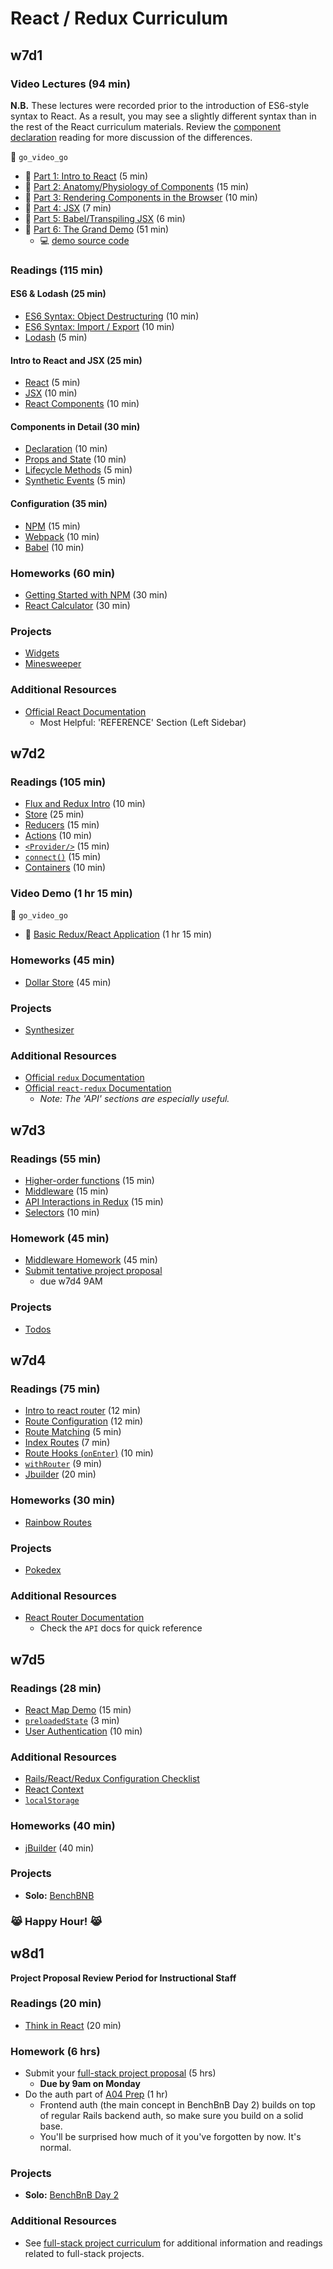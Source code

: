 # React / Redux Curriculum

## w7d1
### Video Lectures (94 min)
**N.B.** These lectures were recorded prior to the introduction of ES6-style syntax to
React. As a result, you may see a slightly different syntax than in the rest of
the React curriculum materials. Review the
[component declaration][component-declaration] reading for more discussion of the differences.

:closed_lock_with_key: `go_video_go`
- :movie_camera: [Part 1: Intro to React][react_video_01] (5 min)
- :movie_camera: [Part 2: Anatomy/Physiology of Components][react_video_02] (15 min)
- :movie_camera: [Part 3: Rendering Components in the Browser][react_video_03] (10 min)
- :movie_camera: [Part 4: JSX][react_video_04] (7 min)
- :movie_camera: [Part 5: Babel/Transpiling JSX][react_video_05] (6 min)
- :movie_camera: [Part 6: The Grand Demo][react_video_06] (51 min)
  - :computer: [demo source code][watch-demo]

### Readings (115 min)
#### ES6 & Lodash (25 min)
- [ES6 Syntax: Object Destructuring][object_destructuring] (10 min)
- [ES6 Syntax: Import / Export][import_export] (10 min)
- [Lodash][lodash] (5 min)

#### Intro to React and JSX (25 min)
- [React][intro_to_react] (5 min)
- [JSX][intro_to_jsx] (10 min)
- [React Components][intro_to_react_components] (10 min)

#### Components in Detail (30 min)
-	[Declaration][component_declaration] (10 min)
- [Props and State][props_and_state] (10 min)
- [Lifecycle Methods][component_lifecycle] (5 min)
- [Synthetic Events][synthetic_events] (5 min)

#### Configuration (35 min)
- [NPM][npm_configuration] (15 min)
- [Webpack][webpack_configuration] (10 min)
- [Babel][babel_configuration] (10 min)

### Homeworks (60 min)
- [Getting Started with NPM][getting_started] (30 min)
- [React Calculator][react_calculator] (30 min)

### Projects
- [Widgets][widgets]
- [Minesweeper][minesweeper]

### Additional Resources
- [Official React Documentation][react_docs]
	- Most Helpful: 'REFERENCE' Section (Left Sidebar)

[component-declaration]: readings/component_declaration.md
[react_video_01]: https://vimeo.com/album/3686654/video/147897911
[react_video_02]: https://vimeo.com/album/3686654/video/147899305
[react_video_03]: https://vimeo.com/album/3686654/video/147900089
[react_video_04]: https://vimeo.com/album/3686654/video/147900661
[react_video_05]: https://vimeo.com/album/3686654/video/147900472
[react_video_06]: https://vimeo.com/album/3686654/video/147900885
[watch-demo]: demos/watch_webpack_demo

[import_export]: readings/import_export.md
[object_destructuring]: readings/object_destructuring.md
[intro_to_react]: readings/intro_to_react.md
[intro_to_jsx]: readings/intro_to_jsx.md
[intro_to_react_components]: readings/intro_to_react_components.md
[props_and_state]: readings/props_and_state.md
[component_declaration]: readings/component_declaration.md
[component_lifecycle]: readings/component_lifecycle.md
[synthetic_events]: readings/synthetic_events.md
[npm_configuration]: readings/npm_configuration.md
[webpack_configuration]: readings/webpack_configuration.md
[babel_configuration]: readings/babel_configuration.md
[lodash]: readings/lodash.md

[getting_started]: homeworks/getting_started
[react_calculator]: homeworks/questions/calculator.md

[widgets]: projects/widgets
[minesweeper]: projects/react_minesweeper

[react_docs]: https://facebook.github.io/react/docs/getting-started.html

## w7d2

### Readings (105 min)
- [Flux and Redux Intro][flux_redux] (10 min)
- [Store][store] (25 min)
- [Reducers][reducers] (15 min)
- [Actions][actions] (10 min)
- [`<Provider/>`][provider] (15 min)
- [`connect()`][connect] (15 min)
- [Containers][containers] (10 min)

### Video Demo (1 hr 15 min)
:closed_lock_with_key: `go_video_go`
-  :movie_camera: [Basic Redux/React Application][redux_react_demo] (1 hr 15 min)

### Homeworks (45 min)
- [Dollar Store][dollar_store_hw] (45 min)

### Projects
- [Synthesizer][synthesizer]

### Additional Resources
- [Official `redux` Documentation][redux_docs]
- [Official `react-redux` Documentation][react_redux_docs]
  -	*Note: The 'API' sections are especially useful.*

[store]: readings/store.md
[reducers]: readings/reducers.md
[actions]: readings/actions.md
[flux_redux]: readings/flux_redux.md
[provider]: readings/provider.md
[connect]: readings/connect.md
[containers]: readings/containers.md
[redux_docs]: http://redux.js.org/index.html
[react_redux_docs]: https://github.com/reactjs/react-redux/blob/master/docs/

[redux_react_demo]: https://vimeo.com/179391419

[dollar_store_hw]: homeworks/questions/stores.md

[synthesizer]: projects/synthesizer

## w7d3

### Readings (55 min)
- [Higher-order functions][higher_order_functions] (15 min)
- [Middleware][middleware] (15 min)
- [API Interactions in Redux][redux_api_interactions] (15 min)
- [Selectors][selectors] (10 min)

### Homework (45 min)
- [Middleware Homework][middleware_homework] (45 min)
- [Submit tentative project proposal][tentative-proposal]
  -	due w7d4 9AM

### Projects
- [Todos][todos]

[selectors]: readings/selectors.md
[tentative-proposal]: ../full-stack-project/readings/tentative-project-proposal.md
[higher_order_functions]: readings/higher_order_functions.md
[middleware]: readings/middleware.md
[redux_api_interactions]: readings/redux_api_interactions.md
[middleware_homework]: homeworks/questions/middleware.md
[todos]: projects/todos


## w7d4

### Readings (75 min)
- [Intro to react router][react_router_intro] (12 min)
- [Route Configuration][route_configuration] (12 min)
- [Route Matching][route_matching] (5 min)
- [Index Routes][index_routes] (7 min)
- [Route Hooks (`onEnter`)][on_enter] (10 min)
- [`withRouter`][with_router] (9 min)
- [Jbuilder][jbuilder_docs] (20 min)

### Homeworks (30 min)
- [Rainbow Routes][rainbow_routes]

### Projects
- [Pokedex][pokedex]

### Additional Resources
-	[React Router Documentation][react_router_docs]
	- Check the `API` docs for quick reference

[react_router_intro]: https://github.com/reactjs/react-router/blob/master/docs/Introduction.md
[route_configuration]: https://github.com/reactjs/react-router/blob/master/docs/guides/RouteConfiguration.md
[route_matching]: https://github.com/reactjs/react-router/blob/master/docs/guides/RouteMatching.md
[index_routes]: https://github.com/reactjs/react-router/blob/master/docs/guides/IndexRoutes.md
[with_router]: https://github.com/reactjs/react-router/blob/master/docs/API.md#withroutercomponent-options
[on_enter]: readings/on_enter.md
[jbuilder_docs]: https://github.com/rails/jbuilder
[rainbow_routes]: homeworks/questions/rainbow_routes.md
[pokedex]: projects/pokedex
[react_router_docs]: https://github.com/reactjs/react-router/blob/master/docs/

## w7d5

### Readings (28 min)
-	[React Map Demo][react_map_demo] (15 min)
- [`preloadedState`][preloaded_state] (3 min)
- [User Authentication][user_authentication] (10 min)

### Additional Resources
- [Rails/React/Redux Configuration Checklist][checklist]
- [React Context][context]
- [`localStorage`][local_storage]

### Homeworks (40 min)
* [jBuilder][jbuilder_homework] (40 min)

### Projects
- **Solo:** [BenchBNB][bench_bnb]

### :joy_cat: **Happy Hour!** :joy_cat:

[local_storage]: https://developer.mozilla.org/en-US/docs/Web/API/Window/localStorage
[context]: https://facebook.github.io/react/docs/context.html
[preloaded_state]: readings/preloaded_state.md
[react_map_demo]: demos/react_map_demo
[checklist]: readings/checklist.md
[jbuilder_homework]: homeworks/questions/jbuilder.md
[bench_bnb]: projects/bench_bnb
[user_authentication]: readings/front_end_auth.md

## w8d1

**Project Proposal Review Period for Instructional Staff**

### Readings (20 min)
* [Think in React][think_in_react] (20 min)

### Homework (6 hrs)
* Submit your [full-stack project proposal][full_stack_project_proposal] (5 hrs)
  * **Due by 9am on Monday**
* Do the auth part of [A04 Prep][a04_prep] (1 hr)
  * Frontend auth (the main concept in BenchBnB Day 2) builds on top of regular Rails backend auth, so make sure you build on a solid base.
  * You'll be surprised how much of it you've forgotten by now. It's normal.

### Projects
* **Solo:** [BenchBnB Day 2][bench_bnb]

### Additional Resources
* See [full-stack project curriculum][full_stack_project_curriculum] for additional information and readings related to full-stack projects.


[think_in_react]: https://facebook.github.io/react/docs/thinking-in-react.html
[full_stack_project_curriculum]: ../full-stack-project
[full_stack_project_proposal]: ../full-stack-project/readings/full-stack-project-proposal.md
[a04_prep]: https://github.com/appacademy/assessment-prep#assessment-4
